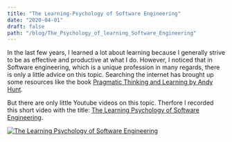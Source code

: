 ```yaml
---
title: "The Learning-Psychology of Software Engineering"
date: "2020-04-01"
draft: false
path: "/blog/The_Psychology_of_learning_Software_Engineering"
---
```


In the last few years, I learned a lot about learning because I generally strive to be as effective and productive at what I do. However, I noticed that in Software engineering, which is a unique profession in many regards, there is only a little advice on this topic. Searching the internet has brought up some resources like the book [Pragmatic Thinking and Learning by Andy Hunt](https://www.goodreads.com/book/show/3063393-pragmatic-thinking-and-learning).

But there are only little Youtube videos on this topic. Therfore I recorded this short video with the title: [The Learning Psychology of Software Engineering](https://www.youtube.com/watch?v=tG8vUZ4fQac).

[![The Learning Psychology of Software Engineering](https://img.youtube.com/vi/tG8vUZ4fQac/0.jpg)](https://www.youtube.com/watch?v=tG8vUZ4fQac)

<!-- ```js
console.log("Hello World")
```

## Default NodeJS server

```js
const http = require("http")

const hostname = "127.0.0.1"
const port = 3000

const server = http.createServer((req, res) => {
  res.statusCode = 200
  res.setHeader("Content-Type", "text/plain")
  res.end("Hello World\n")
})

server.listen(port, hostname, () => {
  console.log(`Server running at http://${hostname}:${port}/`)
})
``` -->
